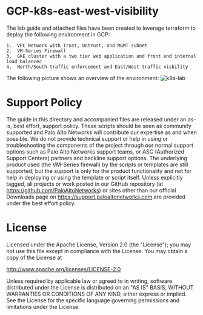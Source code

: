 # GCP-k8s-east-west-visibility

The lab guide and attached files have been created to leverage terraform to deploy the following environment in GCP:

```
1.  VPC Network with Trust, Untrust, and MGMT subnet
2.  VM-Series Firewall
3.  GKE cluster with a two tier web application and front end internal load balancer
4.  North/South traffic enforcement and East/West traffic visbility
```
The following picture shows an overview of the environment:
![k8s-lab](https://user-images.githubusercontent.com/21991161/41859446-cbbe64de-7861-11e8-9fdd-6ada41215459.jpg)


# Support Policy
The guide in this directory and accompanied files are released under an as-is, best effort, support policy. These scripts should be seen as community supported and Palo Alto Networks will contribute our expertise as and when possible. We do not provide technical support or help in using or troubleshooting the components of the project through our normal support options such as Palo Alto Networks support teams, or ASC (Authorized Support Centers) partners and backline support options. The underlying product used (the VM-Series firewall) by the scripts or templates are still supported, but the support is only for the product functionality and not for help in deploying or using the template or script itself.
Unless explicitly tagged, all projects or work posted in our GitHub repository (at https://github.com/PaloAltoNetworks) or sites other than our official Downloads page on https://support.paloaltonetworks.com are provided under the best effort policy.

# License
                                                                              
                                                                              
Licensed under the Apache License, Version 2.0 (the "License"); you may not use this file except in compliance with the License. You may obtain a copy of the License at                                                  
                                                                              
  http://www.apache.org/licenses/LICENSE-2.0                           
                                                                              
Unless required by applicable law or agreed to in writing, software distributed under the License is distributed on an "AS IS" BASIS, WITHOUT WARRANTIES OR CONDITIONS OF ANY KIND, either express or implied. See the License for the specific language governing permissions and limitations under the License.                                                        
                                                                              


